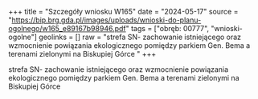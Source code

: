 +++
title = "Szczegóły wniosku W165"
date = "2024-05-17"
source = "https://bip.brg.gda.pl/images/uploads/wnioski-do-planu-ogolnego/w165_e89167b98946.pdf"
tags = ["obręb: 00777", "wnioski-ogolne"]
geolinks = []
raw = "strefa SN- zachowanie istniejącego oraz wzmocnienie powiązania ekologicznego pomiędzy parkiem Gen. Bema a terenami zielonymi na Biskupiej Górce "
+++

strefa SN- zachowanie istniejącego oraz wzmocnienie powiązania ekologicznego
pomiędzy parkiem Gen. Bema a terenami zielonymi na Biskupiej Górce



